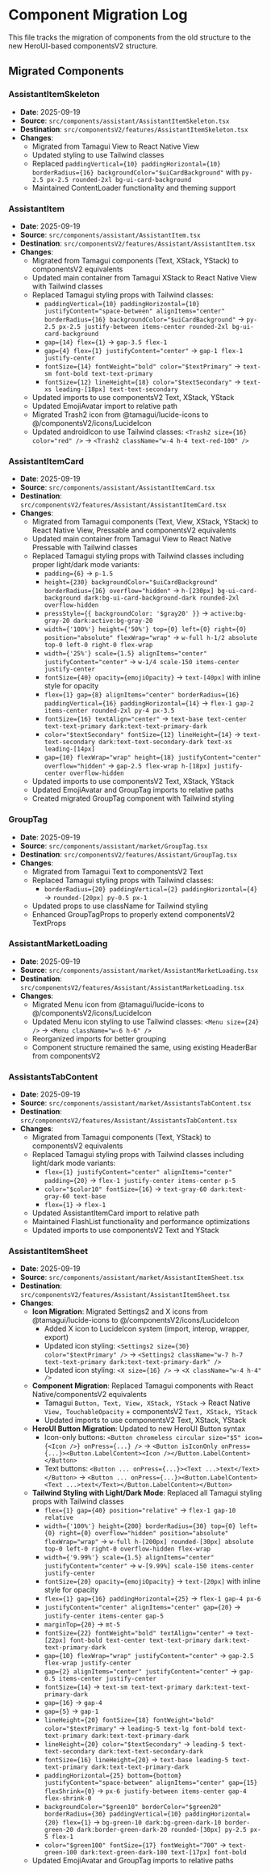 # Component Migration Log

This file tracks the migration of components from the old structure to the new HeroUI-based componentsV2 structure.

## Migrated Components

### AssistantItemSkeleton
- **Date**: 2025-09-19
- **Source**: `src/components/assistant/AssistantItemSkeleton.tsx`
- **Destination**: `src/componentsV2/features/AssistantItemSkeleton.tsx`
- **Changes**:
  - Migrated from Tamagui View to React Native View
  - Updated styling to use Tailwind classes
  - Replaced `paddingVertical={10} paddingHorizontal={10} borderRadius={16} backgroundColor="$uiCardBackground"` with `py-2.5 px-2.5 rounded-2xl bg-ui-card-background`
  - Maintained ContentLoader functionality and theming support

### AssistantItem
- **Date**: 2025-09-19
- **Source**: `src/components/assistant/AssistantItem.tsx`
- **Destination**: `src/componentsV2/features/Assistant/AssistantItem.tsx`
- **Changes**:
  - Migrated from Tamagui components (Text, XStack, YStack) to componentsV2 equivalents
  - Updated main container from Tamagui XStack to React Native View with Tailwind classes
  - Replaced Tamagui styling props with Tailwind classes:
    - `paddingVertical={10} paddingHorizontal={10} justifyContent="space-between" alignItems="center" borderRadius={16} backgroundColor="$uiCardBackground"` → `py-2.5 px-2.5 justify-between items-center rounded-2xl bg-ui-card-background`
    - `gap={14} flex={1}` → `gap-3.5 flex-1`
    - `gap={4} flex={1} justifyContent="center"` → `gap-1 flex-1 justify-center`
    - `fontSize={14} fontWeight="bold" color="$textPrimary"` → `text-sm font-bold text-text-primary`
    - `fontSize={12} lineHeight={18} color="$textSecondary"` → `text-xs leading-[18px] text-text-secondary`
  - Updated imports to use componentsV2 Text, XStack, YStack
  - Updated EmojiAvatar import to relative path
  - Migrated Trash2 icon from @tamagui/lucide-icons to @/componentsV2/icons/LucideIcon
  - Updated androidIcon to use Tailwind classes: `<Trash2 size={16} color="red" />` → `<Trash2 className="w-4 h-4 text-red-100" />`

### AssistantItemCard
- **Date**: 2025-09-19
- **Source**: `src/components/assistant/AssistantItemCard.tsx`
- **Destination**: `src/componentsV2/features/Assistant/AssistantItemCard.tsx`
- **Changes**:
  - Migrated from Tamagui components (Text, View, XStack, YStack) to React Native View, Pressable and componentsV2 equivalents
  - Updated main container from Tamagui View to React Native Pressable with Tailwind classes
  - Replaced Tamagui styling props with Tailwind classes including proper light/dark mode variants:
    - `padding={6}` → `p-1.5`
    - `height={230} backgroundColor="$uiCardBackground" borderRadius={16} overflow="hidden"` → `h-[230px] bg-ui-card-background dark:bg-ui-card-background-dark rounded-2xl overflow-hidden`
    - `pressStyle={{ backgroundColor: '$gray20' }}` → `active:bg-gray-20 dark:active:bg-gray-20`
    - `width={'100%'} height={'50%'} top={0} left={0} right={0} position="absolute" flexWrap="wrap"` → `w-full h-1/2 absolute top-0 left-0 right-0 flex-wrap`
    - `width={'25%'} scale={1.5} alignItems="center" justifyContent="center"` → `w-1/4 scale-150 items-center justify-center`
    - `fontSize={40} opacity={emojiOpacity}` → `text-[40px]` with inline style for opacity
    - `flex={1} gap={8} alignItems="center" borderRadius={16} paddingVertical={16} paddingHorizontal={14}` → `flex-1 gap-2 items-center rounded-2xl py-4 px-3.5`
    - `fontSize={16} textAlign="center"` → `text-base text-center text-text-primary dark:text-text-primary-dark`
    - `color="$textSecondary" fontSize={12} lineHeight={14}` → `text-text-secondary dark:text-text-secondary-dark text-xs leading-[14px]`
    - `gap={10} flexWrap="wrap" height={18} justifyContent="center" overflow="hidden"` → `gap-2.5 flex-wrap h-[18px] justify-center overflow-hidden`
  - Updated imports to use componentsV2 Text, XStack, YStack
  - Updated EmojiAvatar and GroupTag imports to relative paths
  - Created migrated GroupTag component with Tailwind styling

### GroupTag
- **Date**: 2025-09-19
- **Source**: `src/components/assistant/market/GroupTag.tsx`
- **Destination**: `src/componentsV2/features/Assistant/GroupTag.tsx`
- **Changes**:
  - Migrated from Tamagui Text to componentsV2 Text
  - Replaced Tamagui styling props with Tailwind classes:
    - `borderRadius={20} paddingVertical={2} paddingHorizontal={4}` → `rounded-[20px] py-0.5 px-1`
  - Updated props to use className for Tailwind styling
  - Enhanced GroupTagProps to properly extend componentsV2 TextProps

### AssistantMarketLoading
- **Date**: 2025-09-19
- **Source**: `src/components/assistant/market/AssistantMarketLoading.tsx`
- **Destination**: `src/componentsV2/features/Assistant/AssistantMarketLoading.tsx`
- **Changes**:
  - Migrated Menu icon from @tamagui/lucide-icons to @/componentsV2/icons/LucideIcon
  - Updated Menu icon styling to use Tailwind classes: `<Menu size={24} />` → `<Menu className="w-6 h-6" />`
  - Reorganized imports for better grouping
  - Component structure remained the same, using existing HeaderBar from componentsV2

### AssistantsTabContent
- **Date**: 2025-09-19
- **Source**: `src/components/assistant/market/AssistantsTabContent.tsx`
- **Destination**: `src/componentsV2/features/Assistant/AssistantsTabContent.tsx`
- **Changes**:
  - Migrated from Tamagui components (Text, YStack) to componentsV2 equivalents
  - Replaced Tamagui styling props with Tailwind classes including light/dark mode variants:
    - `flex={1} justifyContent="center" alignItems="center" padding={20}` → `flex-1 justify-center items-center p-5`
    - `color="$color10" fontSize={16}` → `text-gray-60 dark:text-gray-60 text-base`
    - `flex={1}` → `flex-1`
  - Updated AssistantItemCard import to relative path
  - Maintained FlashList functionality and performance optimizations
  - Updated imports to use componentsV2 Text and YStack

### AssistantItemSheet
- **Date**: 2025-09-19
- **Source**: `src/components/assistant/market/AssistantItemSheet.tsx`
- **Destination**: `src/componentsV2/features/Assistant/AssistantItemSheet.tsx`
- **Changes**:
  - **Icon Migration**: Migrated Settings2 and X icons from @tamagui/lucide-icons to @/componentsV2/icons/LucideIcon
    - Added X icon to LucideIcon system (import, interop, wrapper, export)
    - Updated icon styling: `<Settings2 size={30} color="$textPrimary" />` → `<Settings2 className="w-7 h-7 text-text-primary dark:text-text-primary-dark" />`
    - Updated icon styling: `<X size={16} />` → `<X className="w-4 h-4" />`
  - **Component Migration**: Replaced Tamagui components with React Native/componentsV2 equivalents
    - Tamagui `Button, Text, View, XStack, YStack` → React Native `View, TouchableOpacity` + componentsV2 `Text, XStack, YStack`
    - Updated imports to use componentsV2 Text, XStack, YStack
  - **HeroUI Button Migration**: Updated to new HeroUI Button syntax
    - Icon-only buttons: `<Button chromeless circular size="$5" icon={<Icon />} onPress={...} />` → `<Button isIconOnly onPress={...}><Button.LabelContent><Icon /></Button.LabelContent></Button>`
    - Text buttons: `<Button ... onPress={...}><Text ...>text</Text></Button>` → `<Button ... onPress={...}><Button.LabelContent><Text ...>text</Text></Button.LabelContent></Button>`
  - **Tailwind Styling with Light/Dark Mode**: Replaced all Tamagui styling props with Tailwind classes
    - `flex={1} gap={40} position="relative"` → `flex-1 gap-10 relative`
    - `width={'100%'} height={200} borderRadius={30} top={0} left={0} right={0} overflow="hidden" position="absolute" flexWrap="wrap"` → `w-full h-[200px] rounded-[30px] absolute top-0 left-0 right-0 overflow-hidden flex-wrap`
    - `width={'9.99%'} scale={1.5} alignItems="center" justifyContent="center"` → `w-[9.99%] scale-150 items-center justify-center`
    - `fontSize={20} opacity={emojiOpacity}` → `text-[20px]` with inline style for opacity
    - `flex={1} gap={16} paddingHorizontal={25}` → `flex-1 gap-4 px-6`
    - `justifyContent="center" alignItems="center" gap={20}` → `justify-center items-center gap-5`
    - `marginTop={20}` → `mt-5`
    - `fontSize={22} fontWeight="bold" textAlign="center"` → `text-[22px] font-bold text-center text-text-primary dark:text-text-primary-dark`
    - `gap={10} flexWrap="wrap" justifyContent="center"` → `gap-2.5 flex-wrap justify-center`
    - `gap={2} alignItems="center" justifyContent="center"` → `gap-0.5 items-center justify-center`
    - `fontSize={14}` → `text-sm text-text-primary dark:text-text-primary-dark`
    - `gap={16}` → `gap-4`
    - `gap={5}` → `gap-1`
    - `lineHeight={20} fontSize={18} fontWeight="bold" color="$textPrimary"` → `leading-5 text-lg font-bold text-text-primary dark:text-text-primary-dark`
    - `lineHeight={20} color="$textSecondary"` → `leading-5 text-text-secondary dark:text-text-secondary-dark`
    - `fontSize={16} lineHeight={20}` → `text-base leading-5 text-text-primary dark:text-text-primary-dark`
    - `paddingHorizontal={25} bottom={bottom} justifyContent="space-between" alignItems="center" gap={15} flexShrink={0}` → `px-6 justify-between items-center gap-4 flex-shrink-0`
    - `backgroundColor="$green10" borderColor="$green20" borderRadius={30} paddingVertical={10} paddingHorizontal={20} flex={1}` → `bg-green-10 dark:bg-green-dark-10 border-green-20 dark:border-green-dark-20 rounded-[30px] py-2.5 px-5 flex-1`
    - `color="$green100" fontSize={17} fontWeight="700"` → `text-green-100 dark:text-green-dark-100 text-[17px] font-bold`
  - Updated EmojiAvatar and GroupTag imports to relative paths
